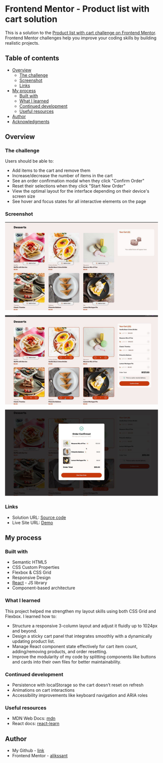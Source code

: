 # Frontend Mentor - Product list with cart solution

This is a solution to the [Product list with cart challenge on Frontend Mentor](https://www.frontendmentor.io/challenges/product-list-with-cart-5MmqLVAp_d). Frontend Mentor challenges help you improve your coding skills by building realistic projects.

## Table of contents

- [Overview](#overview)
  - [The challenge](#the-challenge)
  - [Screenshot](#screenshot)
  - [Links](#links)
- [My process](#my-process)
  - [Built with](#built-with)
  - [What I learned](#what-i-learned)
  - [Continued development](#continued-development)
  - [Useful resources](#useful-resources)
- [Author](#author)
- [Acknowledgments](#acknowledgments)

## Overview

### The challenge

Users should be able to:

- Add items to the cart and remove them
- Increase/decrease the number of items in the cart
- See an order confirmation modal when they click "Confirm Order"
- Reset their selections when they click "Start New Order"
- View the optimal layout for the interface depending on their device's screen size
- See hover and focus states for all interactive elements on the page

### Screenshot

![Desktop Screenshot](/public/assets/1.jpg)

![Active State](/public/assets/2.jpg)

![Confirmation State](/public/assets/3.jpg)

### Links

- Solution URL: [Source code](https://github.com/alikssant/product-list)
- Live Site URL: [Demo](https://product-list2.netlify.app/)

## My process

### Built with

- Semantic HTML5
- CSS Custom Properties
- Flexbox & CSS Grid
- Responsive Design
- [React](https://reactjs.org/) - JS library
- Component-based architecture

### What I learned

This project helped me strengthen my layout skills using both CSS Grid and Flexbox. I learned how to:

- Structure a responsive 3-column layout and adjust it fluidly up to 1024px and beyond.
- Design a sticky cart panel that integrates smoothly with a dynamically updating product list.
- Manage React component state effectively for cart item count, adding/removing products, and order resetting.
- Improve the modularity of my code by splitting components like buttons and cards into their own files for better maintainability.

### Continued development

- Persistence with localStorage so the cart doesn’t reset on refresh
- Animations on cart interactions
- Accessibility improvements like keyboard navigation and ARIA roles

### Useful resources

- MDN Web Docs: [mdn](https://developer.mozilla.org/en-US/)
- React docs: [react-learn](https://react.dev/learn)

## Author

- My Github - [link](https://github.com/alikssant)
- Frontend Mentor - [alikssant](https://www.frontendmentor.io/profile/alikssant)
